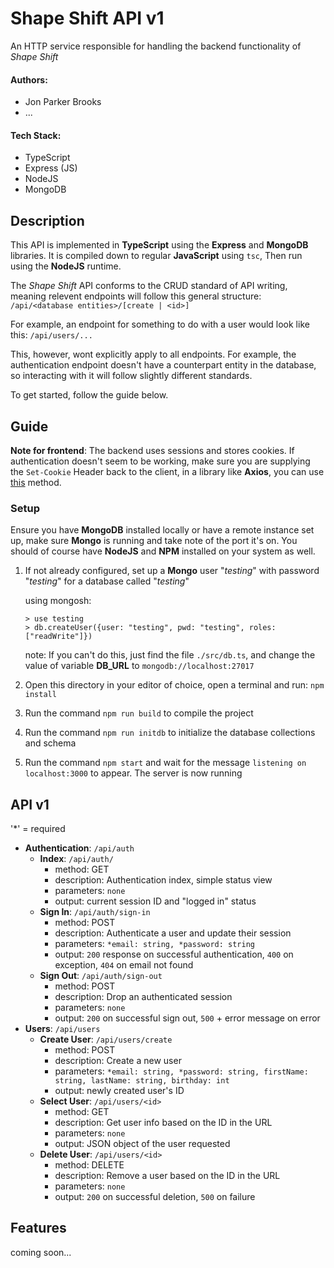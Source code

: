 # Shape Shift API v1
An HTTP service responsible for handling the backend functionality of _Shape Shift_

#### Authors:
- Jon Parker Brooks
- ...
#### Tech Stack:
- TypeScript
- Express (JS)
- NodeJS
- MongoDB

## Description
This API is implemented in __TypeScript__ using the __Express__ and __MongoDB__ libraries. It is compiled down to regular __JavaScript__ using `tsc`, Then run using the __NodeJS__ runtime.

The _Shape Shift_ API conforms to the CRUD standard of API writing, meaning relevent endpoints will follow this general structure: `/api/<database entities>/[create | <id>]`

For example, an endpoint for something to do with a user would look like this: `/api/users/...`

This, however, wont explicitly apply to all endpoints. For example, the authentication endpoint doesn't have a counterpart entity in the database, so interacting with it will follow slightly different standards.

To get started, follow the guide below.

## Guide
__Note for frontend__: The backend uses sessions and stores cookies. If authentication doesn't seem to be working, make sure you are supplying the `Set-Cookie` Header back to the client, in a library like __Axios__, you can use [this](https://stackoverflow.com/a/43178070) method.

### Setup
Ensure you have __MongoDB__ installed locally or have a remote instance set up, make sure __Mongo__ is running and take note of the port it's on. You should of course have __NodeJS__ and __NPM__ installed on your system as well.
1. If not already configured, set up a __Mongo__ user "_testing_" with password "_testing_" for a database called "_testing_"

    using mongosh:
    ```
    > use testing
    > db.createUser({user: "testing", pwd: "testing", roles: ["readWrite"]})
    ```
    note: If you can't do this, just find the file `./src/db.ts`, and change the value of variable __DB_URL__ to `mongodb://localhost:27017` 
2. Open this directory in your editor of choice, open a terminal and run: `npm install`
3. Run the command `npm run build` to compile the project
4. Run the command `npm run initdb` to initialize the database collections and schema
5. Run the command `npm start` and wait for the message `listening on localhost:3000` to appear. The server is now running

## API v1
'*' = required
- __Authentication__: `/api/auth`
  - __Index__: `/api/auth/`
    - method: GET
    - description: Authentication index, simple status view
    - parameters: `none`
    - output: current session ID and "logged in" status
  - __Sign In__: `/api/auth/sign-in`
    - method: POST
    - description: Authenticate a user and update their session
    - parameters: `*email: string, *password: string`
    - output: `200` response on successful authentication, `400` on exception, `404` on email not found
  - __Sign Out__: `/api/auth/sign-out`
    - method: POST
    - description: Drop an authenticated session
    - parameters: `none`
    - output: `200` on successful sign out, `500` + error message on error
- __Users__: `/api/users`
  - __Create User__: `/api/users/create`
    - method: POST
    - description: Create a new user
    - parameters: `*email: string, *password: string, firstName: string, lastName: string, birthday: int`
    - output: newly created user's ID
  - __Select User__: `/api/users/<id>`
    - method: GET
    - description: Get user info based on the ID in the URL
    - parameters: `none`
    - output: JSON object of the user requested
  - __Delete User__: `/api/users/<id>`
    - method: DELETE
    - description: Remove a user based on the ID in the URL
    - parameters: `none`
    - output: `200` on successful deletion, `500` on failure

## Features
coming soon...